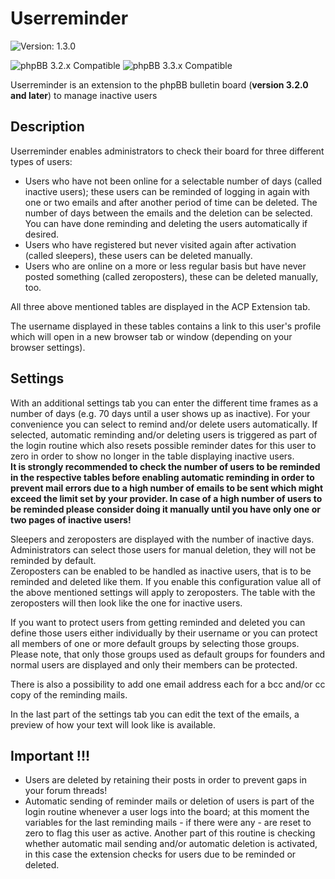 # Userreminder

![Version: 1.3.0](https://img.shields.io/badge/Version-1.3.1-green)  
  
![phpBB 3.2.x Compatible](https://img.shields.io/badge/phpBB-3.2.x%20Compatible-009BDF)
![phpBB 3.3.x Compatible](https://img.shields.io/badge/phpBB-3.3.x%20Compatible-009BDF)  

Userreminder is an extension to the phpBB bulletin board (**version 3.2.0 and later**) to manage inactive users

## Description
Userreminder enables administrators to check their board for three different types of users:

-	Users who have not been online for a selectable number of days (called inactive users); these users can be reminded of logging in again with one or
	two emails and after another period of time can be deleted. The number of days between the emails and the deletion can be selected. You can have done
	reminding and deleting the users automatically if desired.
-	Users who have registered but never visited again after activation (called sleepers), these users can be deleted manually.
-	Users who are online on a more or less regular basis but have never posted something (called zeroposters), these can be deleted manually, too.

All three above mentioned tables are displayed in the ACP Extension tab.

The username displayed in these tables contains a link to this user's profile which will open in a new browser tab or window (depending on your browser settings).

## Settings
With an additional settings tab you can enter the different time frames as a
number of days (e.g. 70 days until a user shows up as inactive). For your convenience you can select to remind and/or delete users automatically.
If selected, automatic reminding and/or deleting users is triggered as part of the login routine which also resets possible reminder dates for this user
to zero in order to show no longer in the table displaying inactive users.  
**It is strongly recommended to check the number of users to be reminded in the respective tables before enabling automatic reminding in order to prevent mail errors due to a high number of emails to be sent which might exceed the limit set by your provider. In case of a high number of users to be reminded please consider doing it manually until you have only one or two pages of inactive users!**

Sleepers and zeroposters are displayed with the number of inactive days. Administrators can select those users for manual deletion, they will not be
reminded by default.  
Zeroposters can be enabled to be handled as inactive users, that is to be reminded and deleted like them. If you enable this configuration value all of the above mentioned settings will apply to zeroposters. The table with the zeroposters will then look like the one for inactive users.

If you want to protect users from getting reminded and deleted you can define those users either individually by their username or you can protect all members of one or more default groups by selecting those groups. Please note, that only those groups used as default groups for founders and normal users are displayed and only their members can be protected.  

There is also a possibility to add one email address each for a bcc and/or cc copy of the reminding mails.

In the last part of the settings tab you can edit the text of the emails, a preview of how your text will look like is available.

## Important !!!
-	Users are deleted by retaining their posts in order to prevent gaps in your forum threads!  
-	Automatic sending of reminder mails or deletion of users is part of the login routine whenever a user logs into the board; at this moment the variables for
	the last reminding mails - if there were any - are reset to zero to flag this user as active. Another part of this routine is checking whether automatic
	mail sending and/or automatic deletion is activated, in this case the extension checks for users due to be reminded or deleted.

